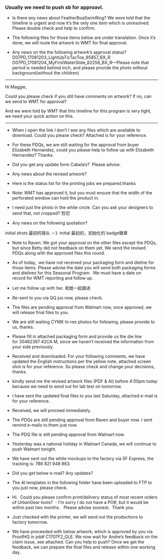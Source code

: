 ### Usually we need to push sb for approavl.
- Is there any news about FeatherBoaSwimRing? We were told that the timeline is urgent and now it’s the only one item which is unresolved. Please double check and help to confirm.

- The following files for those items below are under translation. Once it’s done, we will route the artwork to WMT for final approval.

- Any news on the the following artwork’s approval status?
 
D07PD_17081203_LightUpTicTacToe_95857_BX_R <br>
D07PD_17081204_MyFirstWaterSlide_82256_BX_R—Please note that period is needed behind inch, and please provide the photo without background(without the children) 

<hr>
Hi Maggie,

Could you please check if you still have comments on artwork? If no, can we send to WMT for approval?

And we were told by WMT that this timeline for this program is very tight, we need your quick action on this.
<hr>

- When I open the link I don’t I see any files which are available to download. Could you please check? Attached is for your reference.

- For these PDQs, we are still waiting for the approval from buyer Elizabeth Hernandez, could you please help to follow up with Elizabeth Hernandez? Thanks.

- Did you get any update form Cabela’s?  Please advise. 

- Any news about the revised artwork? 

- Here is the status list for the printing jobs we prepared.thanks

- Note: WMT has approved it, but you must ensure that the width of the perforated window can hold the product in.

- I need just the photo in the white circle. Can you ask your designers to send that, not cropped? 剪切

- Any news on the following quotation?

initial shots 最初的镜头   －》initial  最初的，初始化的
badge徽章

- Note to Raven: We got your approval on the other files except the PDQs, but since Betty did not feedback on them yet. We send the revised PDQs along with the approved files this round.

- As of today,  we have not received your packaging form and dieline for those items. Please advise the date you will send both packaging forms and dielines for this Seasonal Program.  We must have a date on record for WMT reporting and follow up. 


- Let me follow up with her.  和她一起跟进
- Re-sent to you via QQ jus now, please check.
- The files are pending approval from Walmart now, once approved, we will release final files to you.

- We are still waiting CYMK hi-res photos for following, please provide to us, thanks.

- Please fill in attached packaging form and provide us the die line for 30462397 42CA M, since we haven’t received the information from your side previously.

- Received and downloaded. For your following comments, we have updated the English instructions per the yellow note, attached screen shot is for your reference. So please check and change your decisions, thanks.

- kindly send me the revised artwork files (PDF & AI) before 4:00pm today because we need to send out for lab test on tomorrow.

- I have sent the updated final files to you last Saturday, attached e-mail is for your reference.

- Received, we will proceed immediately.

- The PDQs are still pending approval from Raven and buyer now. I sent remind e-mails to them just now.

- The PDQ file is still pending approval from Walmart now.
- Yesterday was a national holiday in Walmart Canada, we will continue to push Walmart tonight.

- We have sent out the white mockups to the factory via SF Express, the tracking is: 786 821 948 863.

- Did you get below e-mail? Any updates?

- The AI templates in the following folder have been uploaded to FTP to you just now, please check.

- Hi.  Could you please confirm print/delivery status of most recent orders of UrbanGear tools?
 - I’m sorry I do not have a PO#, but it would be within past two months. 
 Please advise soonest.  Thank you.

- Just checked with the printer, we will send out the productions to factory tomorrow.


- We have proceeded with below artwork, which is approved by you via ProofHQ in job# C1707F2_GLE. We now wait for Andre’s feedback on the claim issue, see attached. Can you help to push? Once we get the feedback, we can prepare the final files and release within one working day.



